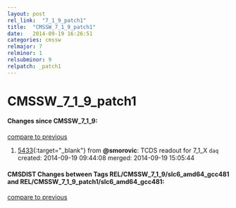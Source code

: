 ```yaml
---
layout: post
rel_link:  "7_1_9_patch1"
title:  "CMSSW_7_1_9_patch1"
date:   2014-09-19 16:26:51
categories: cmssw
relmajor: 7
relminor: 1
relsubminor: 9
relpatch: _patch1
---
```


# CMSSW_7_1_9_patch1
#### Changes since CMSSW_7_1_9:

[compare to previous](https://github.com/cms-sw/cmssw/compare/CMSSW_7_1_9...CMSSW_7_1_9_patch1)



1. [5433](http://github.com/cms-sw/cmssw/pull/5433){:target="_blank"}  from **@smorovic**: TCDS readout for 7_1_X `daq`  created: 2014-09-19 09:44:08 merged: 2014-09-19 15:05:44

#### CMSDIST Changes between Tags REL/CMSSW_7_1_9/slc6_amd64_gcc481 and REL/CMSSW_7_1_9_patch1/slc6_amd64_gcc481:

[compare to previous](https://github.com/cms-sw/cmsdist/compare/REL/CMSSW_7_1_9/slc6_amd64_gcc481...REL/CMSSW_7_1_9_patch1/slc6_amd64_gcc481)


